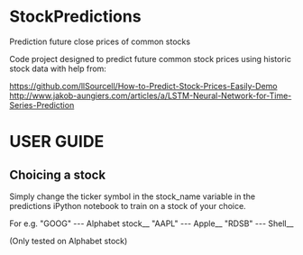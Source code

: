 # StockPredictions

Prediction future close prices of common stocks

Code project designed to predict future common stock prices using historic stock
data with help from:

https://github.com/llSourcell/How-to-Predict-Stock-Prices-Easily-Demo
http://www.jakob-aungiers.com/articles/a/LSTM-Neural-Network-for-Time-Series-Prediction

# USER GUIDE #

## Choicing a stock ##

Simply change the ticker symbol in the stock_name variable in the predictions
iPython notebook to train on a stock of your choice.

For e.g. "GOOG" --- Alphabet stock__
"AAPL"  --- Apple__
"RDSB"  --- Shell__

(Only tested on Alphabet stock)
